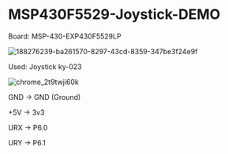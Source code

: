 # MSP430F5529-Joystick-DEMO
 
Board: MSP-430-EXP430F5529LP

![188276239-ba261570-8297-43cd-8359-347be3f24e9f](https://user-images.githubusercontent.com/31783838/188995143-146e84b3-fecd-4e24-8cc1-8ab07eb7e64c.png)

Used: Joystick ky-023

![chrome_2t9twji60k](https://user-images.githubusercontent.com/31783838/189431275-6d238591-090b-43d0-858d-b7380ca41573.png)

GND -> GND (Ground)

+5V -> 3v3

URX -> P6.0

URY -> P6.1
